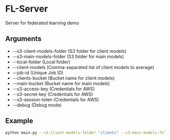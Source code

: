# FL-Server

Server for federated learning demo

## Arguments
* --s3-client-models-folder (S3 folder for client models)
* --s3-main-models-folder (S3 folder for main models)
* --local-folder (Local folder)
* --client-models (Comma-separated list of client models to average)
* --job-id (Unique Job ID)
* --clients-bucket (Bucket name for client models)
* --main-bucket (Bucket name for main models)
* --s3-access-key (Credentials for AWS)
* --s3-secret-key (Credentials for AWS)
* --s3-session-tolen (Credentials for AWS)
* --debug (Debug mode)

## Example
```bash
python main.py --s3-client-models-folder "clients" --s3-main-models-folder "main" --local-client-models-folder "./storage" --client-models "main_model.pt" --config-file "" --job-id 245425 --main-bucket "MY_BUCKET_NAME" --clients-bucket "ANOTHER_BUCKET_NAME"```
